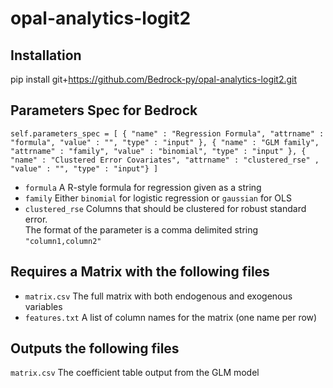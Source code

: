 opal-analytics-logit2
=========================

## Installation

pip install git+https://github.com/Bedrock-py/opal-analytics-logit2.git

## Parameters Spec for Bedrock

`self.parameters_spec = [
    { "name" : "Regression Formula", "attrname" : "formula", "value" : "", "type" : "input" },
    { "name" : "GLM family", "attrname" : "family", "value" : "binomial", "type" : "input" },
    { "name" : "Clustered Error Covariates", "attrname" : "clustered_rse" , "value" : "", "type" : "input"}
]`

* `formula` A R-style formula for regression given as a string
* `family` Either `binomial` for logistic regression or `gaussian` for OLS
* `clustered_rse` Columns that should be clustered for robust standard error.  
  The format of the parameter is a comma delimited string `"column1,column2"`

## Requires a Matrix with the following files

* `matrix.csv` The full matrix with both endogenous and exogenous variables
* `features.txt` A list of column names for the matrix (one name per row)

## Outputs the following files

`matrix.csv` The coefficient table output from the GLM model
